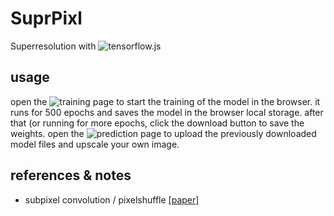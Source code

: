 # SuprPixl
Superresolution with ![tensorflow.js](https://js.tensorflow.org "tensorflow.js")
 

## usage
open the ![training page](http://htmlpreview.github.io/?https://github.com/adam-blip/SuprPixl/blob/master/training.html "training page") to start the training of the model in the browser. it runs for 500 epochs and saves the model in the browser local storage. after that (or running for more epochs, click the download button to save the weights.
open the ![prediction page](http://htmlpreview.github.io/?https://github.com/adam-blip/SuprPixl/blob/master/prediction.html "prediction page") to upload the previously downloaded model files and upscale your own image.

## references & notes
- subpixel convolution / pixelshuffle [[paper]](https://arxiv.org/abs/1609.05158)
